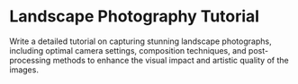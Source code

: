 # Landscape Photography Tutorial

Write a detailed tutorial on capturing stunning landscape photographs, including optimal camera settings, composition techniques, and post-processing methods to enhance the visual impact and artistic quality of the images.